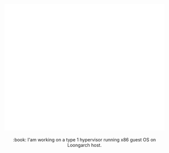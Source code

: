 <div align="center">
	<br>
	<a href="https://martins3.github.io/">
		<img src="header.svg" width="800" height="400">
	</a>
	<br>
	<br>:book: I'am working on a type 1 hypervisor running x86 guest OS on Loongarch host.<br>
</div>

